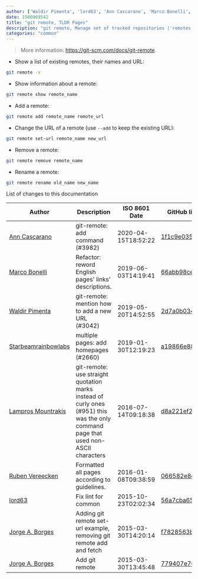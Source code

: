 ```yaml
---
author: ['Waldir Pimenta', 'lord63', 'Ann Cascarano', 'Marco Bonelli', 'Ruben Vereecken', 'Lampros Mountrakis', 'Jorge A. Borges', 'Starbeamrainbowlabs']
date: 1586969542
title: "git remote, TLDR Pages"
description: "git remote, Manage set of tracked repositories ('remotes')."
categories: "common"
---
```

> More information: <https://git-scm.com/docs/git-remote>.

- Show a list of existing remotes, their names and URL:

```bash
git remote -v
```

- Show information about a remote:

```bash
git remote show remote_name
```

- Add a remote:

```bash
git remote add remote_name remote_url
```

- Change the URL of a remote (use `--add` to keep the existing URL):

```bash
git remote set-url remote_name new_url
```

- Remove a remote:

```bash
git remote remove remote_name
```

- Rename a remote:

```bash
git remote rename old_name new_name
```
List of changes to this documentation


Author | Description | ISO 8601 Date | GitHub link
------|-----|-----|-----
[Ann Cascarano](mailto:4411121+redrambles@users.noreply.github.com) | git-remote: add command (#3982) | 2020-04-15T18:52:22 | [1f1c9e035743](https://github.com/tldr-pages/tldr/commit/1f1c9e03574370b5d2c97cd4c93be720f5720197)
[Marco Bonelli](mailto:marco@mebeim.net) | Refactor: reword English pages' links' descriptions. | 2019-06-03T14:19:41 | [66abb98ce935](https://github.com/tldr-pages/tldr/commit/66abb98ce935c0f4516bf30c4d6da72180d5a3ab)
[Waldir Pimenta](mailto:waldyrious@gmail.com) | git-remote: mention how to add a new URL (#3042) | 2019-05-20T14:52:55 | [2d7a0b034c26](https://github.com/tldr-pages/tldr/commit/2d7a0b034c2614d032a56fd7271c61e3399977a6)
[Starbeamrainbowlabs](mailto:sbrl@starbeamrainbowlabs.com) | multiple pages: add homepages (#2660) | 2019-01-30T12:19:23 | [a19866e88add](https://github.com/tldr-pages/tldr/commit/a19866e88addb239484637579b17e7c6ea9b53aa)
[Lampros Mountrakis](mailto:lmount@users.noreply.github.com) | git-remote: use straight quotation marks instead of curly ones (#951) this was the only command page that used non-ASCII characters | 2016-07-14T09:18:38 | [d8a221ef26f2](https://github.com/tldr-pages/tldr/commit/d8a221ef26f21c30481efc094b204eab01669830)
[Ruben Vereecken](mailto:rubenvereecken@gmail.com) | Formatted all pages according to guidelines. | 2016-01-08T09:38:59 | [066582e8eab5](https://github.com/tldr-pages/tldr/commit/066582e8eab57bce9861cc8d379e158d61f1cc95)
[lord63](mailto:lord63.j@gmail.com) | Fix lint for common | 2015-10-23T02:02:34 | [56a7cba6568f](https://github.com/tldr-pages/tldr/commit/56a7cba6568fcdaaeca2ddf0b80341cfc7de6285)
[Jorge A. Borges](mailto:contact@jorgeborges.me) | Adding git remote set-url example, removing git remote add and fetch | 2015-03-30T14:20:14 | [f7828563b0eb](https://github.com/tldr-pages/tldr/commit/f7828563b0eba1b4fb7f9bfcf58a13d33f444447)
[Jorge A. Borges](mailto:contact@jorgeborges.me) | Add git remote | 2015-03-30T13:45:48 | [779407e76ff3](https://github.com/tldr-pages/tldr/commit/779407e76ff3cb439f27d1ae5510acba848c2676)

